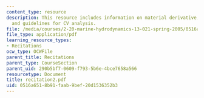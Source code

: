 ```yaml
---
content_type: resource
description: This resource includes information on material derivative, material volume,
  and guidelines for CV analysis.
file: /media/courses/2-20-marine-hydrodynamics-13-021-spring-2005/0516a6518b91faab9bef20d1536352b3_recitation2.pdf
file_type: application/pdf
learning_resource_types:
- Recitations
ocw_type: OCWFile
parent_title: Recitations
parent_type: CourseSection
parent_uid: 290b5bf7-0609-f793-5b6e-4bce7658a566
resourcetype: Document
title: recitation2.pdf
uid: 0516a651-8b91-faab-9bef-20d1536352b3
---
```

